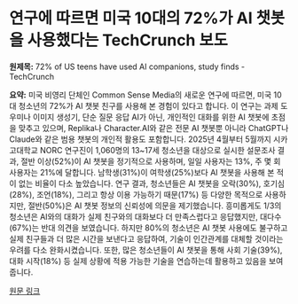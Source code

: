 # 연구에 따르면 미국 10대의 72%가 AI 챗봇을 사용했다는 TechCrunch 보도

**원제목:** 72% of US teens have used AI companions, study finds - TechCrunch

**요약:** 미국 비영리 단체인 Common Sense Media의 새로운 연구에 따르면, 미국 10대 청소년의 72%가 AI 챗봇 친구를 사용해 본 경험이 있다고 합니다.  이 연구는 과제 도우미나 이미지 생성기, 단순 질문 응답 AI가 아닌, 개인적인 대화를 위한 AI 챗봇에 초점을 맞추고 있으며, Replika나 Character.AI와 같은 전문 AI 챗봇뿐 아니라 ChatGPT나 Claude와 같은 범용 챗봇의 개인적 활용도 포함합니다.  2025년 4월부터 5월까지 시카고대학교 NORC 연구진이 1,060명의 13~17세 청소년을 대상으로 실시한 설문조사 결과, 절반 이상(52%)이 AI 챗봇을 정기적으로 사용하며, 일일 사용자는 13%, 주 몇 회 사용자는 21%에 달합니다.  남학생(31%)이 여학생(25%)보다 AI 챗봇을 사용해 본 적이 없는 비율이 다소 높았습니다.  연구 결과, 청소년들은 AI 챗봇을 오락(30%), 호기심(28%), 조언(18%), 그리고 항상 이용 가능하기 때문(17%) 등 다양한 목적으로 사용하지만, 절반(50%)은 AI 챗봇 정보의 신뢰성에 의문을 제기했습니다.  흥미롭게도 1/3의 청소년은 AI와의 대화가 실제 친구와의 대화보다 더 만족스럽다고 응답했지만, 대다수(67%)는 반대 의견을 보였습니다.  하지만 80%의 청소년은 AI 챗봇 사용에도 불구하고 실제 친구들과 더 많은 시간을 보낸다고 응답하여, 기술이 인간관계를 대체할 것이라는 우려를 다소 완화시켰습니다.  또한, 많은 청소년들이 AI 챗봇을 통해 사회 기술(39%), 대화 시작(18%) 등 실제 상황에 적용 가능한 기술을 연습하는데 활용하고 있음을 보여줍니다.

[원문 링크](https://techcrunch.com/2025/07/21/72-of-u-s-teens-have-used-ai-companions-study-finds/)

